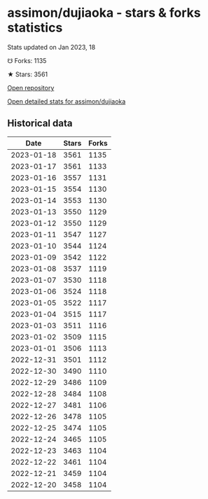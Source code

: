# assimon/dujiaoka - stars & forks statistics

Stats updated on Jan 2023, 18

☋ Forks: 1135

★ Stars: 3561

[Open repository](https://github.com/assimon/dujiaoka)

[Open detailed stats for assimon/dujiaoka](https://reviewgithub.com/rep/assimon/dujiaoka)

## Historical data
| Date | Stars | Forks |
|------|-------|-------|
| 2023-01-18 | 3561 | 1135 | 
| 2023-01-17 | 3561 | 1133 | 
| 2023-01-16 | 3557 | 1131 | 
| 2023-01-15 | 3554 | 1130 | 
| 2023-01-14 | 3553 | 1130 | 
| 2023-01-13 | 3550 | 1129 | 
| 2023-01-12 | 3550 | 1129 | 
| 2023-01-11 | 3547 | 1127 | 
| 2023-01-10 | 3544 | 1124 | 
| 2023-01-09 | 3542 | 1122 | 
| 2023-01-08 | 3537 | 1119 | 
| 2023-01-07 | 3530 | 1118 | 
| 2023-01-06 | 3524 | 1118 | 
| 2023-01-05 | 3522 | 1117 | 
| 2023-01-04 | 3515 | 1117 | 
| 2023-01-03 | 3511 | 1116 | 
| 2023-01-02 | 3509 | 1115 | 
| 2023-01-01 | 3506 | 1113 | 
| 2022-12-31 | 3501 | 1112 | 
| 2022-12-30 | 3490 | 1110 | 
| 2022-12-29 | 3486 | 1109 | 
| 2022-12-28 | 3484 | 1108 | 
| 2022-12-27 | 3481 | 1106 | 
| 2022-12-26 | 3478 | 1105 | 
| 2022-12-25 | 3474 | 1105 | 
| 2022-12-24 | 3465 | 1105 | 
| 2022-12-23 | 3463 | 1104 | 
| 2022-12-22 | 3461 | 1104 | 
| 2022-12-21 | 3459 | 1104 | 
| 2022-12-20 | 3458 | 1104 | 

